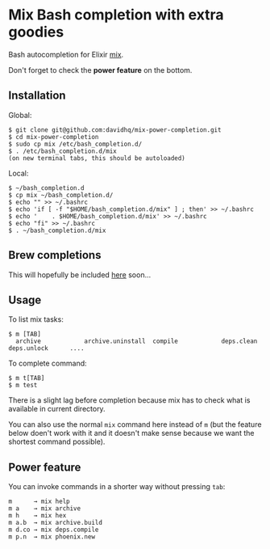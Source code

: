 Mix Bash completion with extra goodies
======================================

Bash autocompletion for Elixir [mix](http://elixir-lang.org/getting-started/mix-otp/introduction-to-mix.html).

Don't forget to check the **power feature** on the bottom.

## Installation

Global:

    $ git clone git@github.com:davidhq/mix-power-completion.git
    $ cd mix-power-completion
    $ sudo cp mix /etc/bash_completion.d/
    $ . /etc/bash_completion.d/mix
    (on new terminal tabs, this should be autoloaded)

Local:

    $ ~/bash_completion.d
    $ cp mix ~/bash_completion.d/
    $ echo "" >> ~/.bashrc
    $ echo 'if [ -f "$HOME/bash_completion.d/mix" ] ; then' >> ~/.bashrc
    $ echo '    . $HOME/bash_completion.d/mix' >> ~/.bashrc
    $ echo "fi" >> ~/.bashrc
    $ . ~/bash_completion.d/mix

## Brew completions

This will hopefully be included [here](https://github.com/Homebrew/homebrew-completions) soon...

## Usage

To list mix tasks:

    $ m [TAB]
      archive            archive.uninstall  compile            deps.clean         deps.unlock      ....

To complete command:

    $ m t[TAB]
    $ m test

There is a slight lag before completion because mix has to check what is available in current directory.

You can also use the normal `mix` command here instead of `m` (but the feature below doen't work with it and it doesn't make sense because we want the shortest command possible).

## Power feature

You can invoke commands in a shorter way without pressing `tab`:

    m      → mix help
    m a    → mix archive
    m h    → mix hex
    m a.b  → mix archive.build
    m d.co → mix deps.compile
    m p.n  → mix phoenix.new
